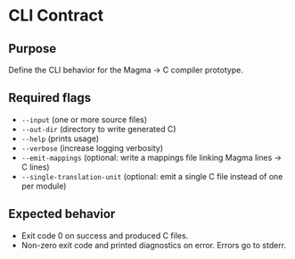 # CLI Contract

## Purpose
Define the CLI behavior for the Magma → C compiler prototype.

## Required flags
- `--input` (one or more source files)
- `--out-dir` (directory to write generated C)
- `--help` (prints usage)
- `--verbose` (increase logging verbosity)
- `--emit-mappings` (optional: write a mappings file linking Magma lines -> C lines)
- `--single-translation-unit` (optional: emit a single C file instead of one per module)

## Expected behavior
- Exit code 0 on success and produced C files.
- Non-zero exit code and printed diagnostics on error. Errors go to stderr.
